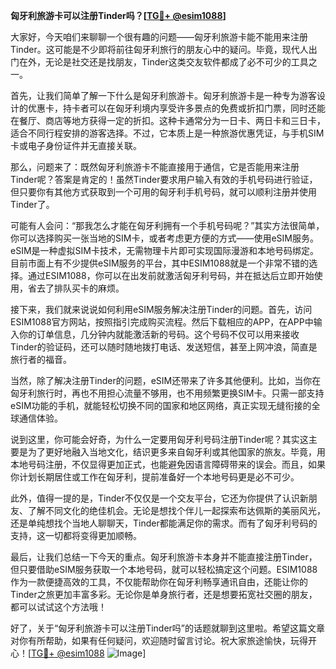 **匈牙利旅游卡可以注册Tinder吗？[[TG💪+ @esim1088](https://t.me/s/esim1088)]**

大家好，今天咱们来聊聊一个很有趣的问题——匈牙利旅游卡能不能用来注册Tinder。这可能是不少即将前往匈牙利旅行的朋友心中的疑问。毕竟，现代人出门在外，无论是社交还是找朋友，Tinder这类交友软件都成了必不可少的工具之一。

首先，让我们简单了解一下什么是匈牙利旅游卡。匈牙利旅游卡是一种专为游客设计的优惠卡，持卡者可以在匈牙利境内享受许多景点的免费或折扣门票，同时还能在餐厅、商店等地方获得一定的折扣。这种卡通常分为一日卡、两日卡和三日卡，适合不同行程安排的游客选择。不过，它本质上是一种旅游优惠凭证，与手机SIM卡或电子身份证件并无直接关联。

那么，问题来了：既然匈牙利旅游卡不能直接用于通信，它是否能用来注册Tinder呢？答案是肯定的！虽然Tinder要求用户输入有效的手机号码进行验证，但只要你有其他方式获取到一个可用的匈牙利手机号码，就可以顺利注册并使用Tinder了。

可能有人会问：“那我怎么才能在匈牙利拥有一个手机号码呢？”其实方法很简单，你可以选择购买一张当地的SIM卡，或者考虑更方便的方式——使用eSIM服务。eSIM是一种虚拟SIM卡技术，无需物理卡片即可实现国际漫游和本地号码绑定。目前市面上有不少提供eSIM服务的平台，其中ESIM1088就是一个非常不错的选择。通过ESIM1088，你可以在出发前就激活匈牙利号码，并在抵达后立即开始使用，省去了排队买卡的麻烦。

接下来，我们就来说说如何利用eSIM服务解决注册Tinder的问题。首先，访问ESIM1088官方网站，按照指引完成购买流程。然后下载相应的APP，在APP中输入你的订单信息，几分钟内就能激活新的号码。这个号码不仅可以用来接收Tinder的验证码，还可以随时随地拨打电话、发送短信，甚至上网冲浪，简直是旅行者的福音。

当然，除了解决注册Tinder的问题，eSIM还带来了许多其他便利。比如，当你在匈牙利旅行时，再也不用担心流量不够用，也不用频繁更换SIM卡。只需一部支持eSIM功能的手机，就能轻松切换不同的国家和地区网络，真正实现无缝衔接的全球通信体验。

说到这里，你可能会好奇，为什么一定要用匈牙利号码注册Tinder呢？其实这主要是为了更好地融入当地文化，结识更多来自匈牙利或其他国家的旅友。毕竟，用本地号码注册，不仅显得更加正式，也能避免因语言障碍带来的误会。而且，如果你计划长期居住或工作在匈牙利，提前准备好一个本地号码更是必不可少。

此外，值得一提的是，Tinder不仅仅是一个交友平台，它还为你提供了认识新朋友、了解不同文化的绝佳机会。无论是想找个伴儿一起探索布达佩斯的美丽风光，还是单纯想找个当地人聊聊天，Tinder都能满足你的需求。而有了匈牙利号码的支持，这一切都将变得更加顺畅。

最后，让我们总结一下今天的重点。匈牙利旅游卡本身并不能直接注册Tinder，但只要借助eSIM服务获取一个本地号码，就可以轻松搞定这个问题。ESIM1088作为一款便捷高效的工具，不仅能帮助你在匈牙利畅享通讯自由，还能让你的Tinder之旅更加丰富多彩。无论你是单身旅行者，还是想要拓宽社交圈的朋友，都可以试试这个方法哦！

好了，关于“匈牙利旅游卡可以注册Tinder吗”的话题就聊到这里啦。希望这篇文章对你有所帮助，如果有任何疑问，欢迎随时留言讨论。祝大家旅途愉快，玩得开心！[[TG💪+ @esim1088](https://t.me/s/esim1088) ![Image](https://i.postimg.cc/4NQfJmqS/Snipaste-2025-05-13-00-14-12.png)]